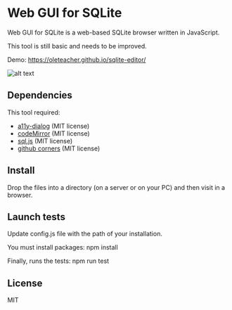 # Web GUI for SQLite 

Web GUI for SQLite is a web-based SQLite browser written in JavaScript.

This tool is still basic and needs to be improved.

Demo: https://oleteacher.github.io/sqlite-editor/

![alt text](./image/preview.png "Preview")

## Dependencies 

This tool required:
 * [a11y-dialog](https://github.com/edenspiekermann/a11y-dialog) (MIT license)
 * [codeMirror](https://github.com/codemirror/CodeMirror) (MIT license)
 * [sql.js](https://github.com/kripken/sql.js/) (MIT license)
 * [github corners](https://github.com/tholman/github-corners) (MIT license)

## Install

Drop the files into a directory (on a server or on your PC) and then visit in a browser. 

## Launch tests

Update config.js file with the path of your installation.

You must install packages:
npm install

Finally, runs the tests:
npm run test

## License

MIT
